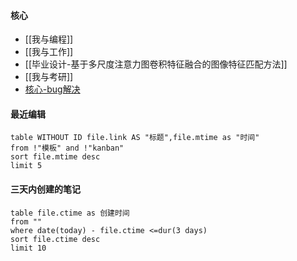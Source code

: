 #### 核心
- [[我与编程]]
- [[我与工作]]
- [[毕业设计-基于多尺度注意力图卷积特征融合的图像特征匹配方法]]
- [[我与考研]] 
- [核心-bug解决](bug解决/核心-bug解决.md)


#### 最近编辑
```dataview
table WITHOUT ID file.link AS "标题",file.mtime as "时间"
from !"模板" and !"kanban"
sort file.mtime desc
limit 5
```

#### 三天内创建的笔记
```dataview
table file.ctime as 创建时间
from ""
where date(today) - file.ctime <=dur(3 days)
sort file.ctime desc
limit 10
```


